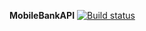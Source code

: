 **MobileBankAPI** [![Build status](https://ci.appveyor.com/api/projects/status/5lofpperhgsk56rd?svg=true)](https://ci.appveyor.com/project/komisuomi/aqa-2-api-ci)